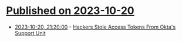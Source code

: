 # [Published on 2023-10-20](index.md)

* [2023-10-20, 21:20:00](https://it.slashdot.org/story/23/10/20/211235/hackers-stole-access-tokens-from-oktas-support-unit?utm_source=rss1.0mainlinkanon&utm_medium=feed) - [Hackers Stole Access Tokens From Okta's Support Unit](https://it.slashdot.org/story/23/10/20/211235/hackers-stole-access-tokens-from-oktas-support-unit?utm_source=rss1.0mainlinkanon&utm_medium=feed)
